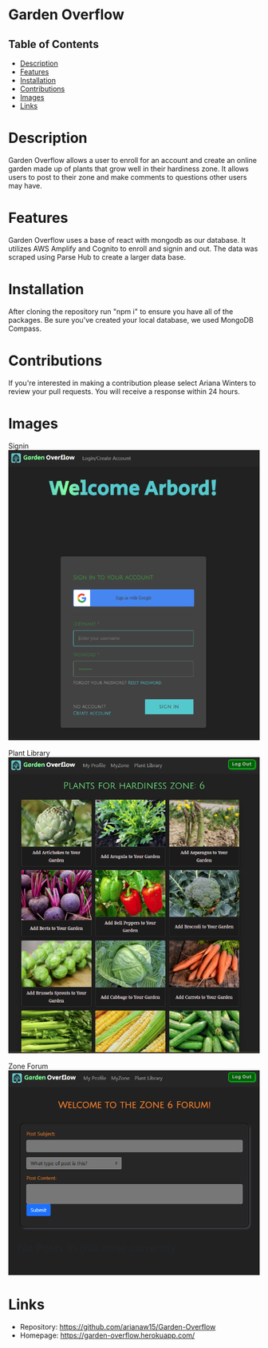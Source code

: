 # Garden Overflow

## Table of Contents

* [Description](#description)
* [Features](#features)
* [Installation](#installation)
* [Contributions](#contributions)
* [Images](#images)
* [Links](#links)

# Description

Garden Overflow allows a user to enroll for an account and create an online garden made up of plants that grow well in their hardiness zone. It allows users to post to their zone and make comments to questions other users may have.

# Features

Garden Overflow uses a base of react with mongodb as our database. It utilizes AWS Amplify and Cognito to enroll and signin and out. The data was scraped using Parse Hub to create a larger data base. 

# Installation

After cloning the repository run "npm i" to ensure you have all of the packages. Be sure you've created your local database, we used MongoDB Compass. 

# Contributions 

If you're interested in making a contribution please select Ariana Winters to review your pull requests. You will receive a response within 24 hours. 

# Images

Signin
![](client/public/SigninComponent.PNG)

Plant Library
![](client/public/PlantLibrary.PNG)

Zone Forum
![](client/public/zoneforum.PNG)

# Links

- Repository: https://github.com/arianaw15/Garden-Overflow
- Homepage: https://garden-overflow.herokuapp.com/


